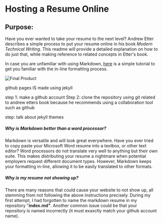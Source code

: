 # Hosting a Resume Online

## Purpose: 
Have you ever wanted to take your resume to the next level? Andrew Etter describes a simple process to put your resume online in his book *Modern Technical Writing*. This readme will provide a detailed explanation on how to do just that, while making reference to related concepts in Etter's book.

In case you are unfamiliar with using Markdown, [here](https://www.markdowntutorial.com/) is a simple tutorial to get you familiar with the in-line formatting process.

![Final Product](https://media.giphy.com/media/XIrTo38GTZjMNAKCe5/giphy.gif)

github pages IS made using jekyll


step 1: make a github account
Step 2: clone the repository using git
related to andrew etters book because he recommends using a collaboration tool such as github

step: talk about jekyll themes



##### *Why is Markdown better than a word processor?* 
Markdown is versatile and will look great everywhere. Have you ever tried to copy paste your Microsoft Word resume into a textbox, or other text editor? Word processors do not translate very well to anything but their own suite. This makes distributing your resume a nightmare when potential employers request different document types. However, Markdown keeps your formatting in-line, allowing it to be easily translated to other formats.

##### *Why is my resume not showing up?*
There are many reasons that could cause your website to not show up, all stemming from not following the above instructions precisely. During my first attempt, I had forgotten to name the markdown resume in my repository "**index.md"**. Another common issue could be that your repository is named incorrectly (it must exaxctly match your github account name).
